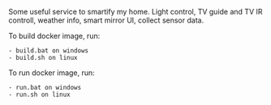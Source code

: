 Some useful service to smartify my home.
Light control, TV guide and TV IR controll, weather info, smart mirror UI, collect sensor data. 

To build docker image, run:

    - build.bat on windows
    - build.sh on linux

To run docker image, run:

    - run.bat on windows
    - run.sh on linux